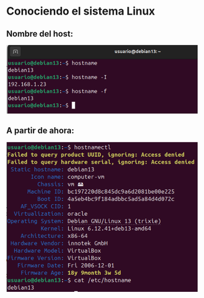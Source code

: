 # Conociendo el sistema Linux

## Nombre del host:

![si](img/1.png)

## A partir de ahora: 
![si](img/2.png)
